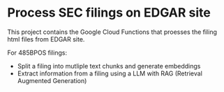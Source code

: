 # Process SEC filings on EDGAR site

This project contains the Google Cloud Functions that proesses the filing html files from EDGAR site.

For 485BPOS filings:
* Split a filing into mutliple text chunks and generate embeddings
* Extract information from a filing using a LLM with RAG (Retrieval Augmented Generation)


